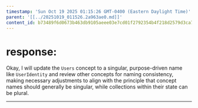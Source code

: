 ```yaml
---
timestamp: 'Sun Oct 19 2025 01:15:26 GMT-0400 (Eastern Daylight Time)'
parent: '[[../20251019_011526.2a963ae0.md]]'
content_id: b73489f6d0673b463db9105aeee03e7cd01f2792354b4f218d2579d3ca7e8635
---
```


# response:

Okay, I will update the `Users` concept to a singular, purpose-driven name like `UserIdentity` and review other concepts for naming consistency, making necessary adjustments to align with the principle that concept names should generally be singular, while collections within their state can be plural.

***
